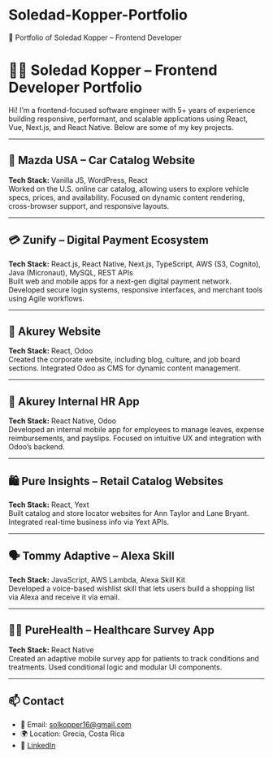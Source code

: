 # Soledad-Kopper-Portfolio
📁 Portfolio of Soledad Kopper – Frontend Developer


# 👩‍💻 Soledad Kopper – Frontend Developer Portfolio

Hi! I’m a frontend-focused software engineer with 5+ years of experience building responsive, performant, and scalable applications using React, Vue, Next.js, and React Native. Below are some of my key projects.

---

## 🚗 Mazda USA – Car Catalog Website  
**Tech Stack:** Vanilla JS, WordPress, React  
Worked on the U.S. online car catalog, allowing users to explore vehicle specs, prices, and availability. Focused on dynamic content rendering, cross-browser support, and responsive layouts.

---

## 💳 Zunify – Digital Payment Ecosystem  
**Tech Stack:** React.js, React Native, Next.js, TypeScript, AWS (S3, Cognito), Java (Micronaut), MySQL, REST APIs  
Built web and mobile apps for a next-gen digital payment network. Developed secure login systems, responsive interfaces, and merchant tools using Agile workflows.

---

## 💼 Akurey Website  
**Tech Stack:** React, Odoo  
Created the corporate website, including blog, culture, and job board sections. Integrated Odoo as CMS for dynamic content management.

---

## 📱 Akurey Internal HR App  
**Tech Stack:** React Native, Odoo  
Developed an internal mobile app for employees to manage leaves, expense reimbursements, and payslips. Focused on intuitive UX and integration with Odoo’s backend.

---

## 🛍️ Pure Insights – Retail Catalog Websites  
**Tech Stack:** React, Yext  
Built catalog and store locator websites for Ann Taylor and Lane Bryant. Integrated real-time business info via Yext APIs.

---

## 🗣️ Tommy Adaptive – Alexa Skill  
**Tech Stack:** JavaScript, AWS Lambda, Alexa Skill Kit  
Developed a voice-based wishlist skill that lets users build a shopping list via Alexa and receive it via email.

---

## 🧑‍⚕️ PureHealth – Healthcare Survey App  
**Tech Stack:** React Native  
Created an adaptive mobile survey app for patients to track conditions and treatments. Used conditional logic and modular UI components.

---

## 📫 Contact  
- 📧 Email: [solkopper16@gmail.com](mailto:solkopper16@gmail.com)  
- 🌍 Location: Grecia, Costa Rica  
- 💼 [LinkedIn](https://www.linkedin.com/in/soledad-kopper-445384241/)
